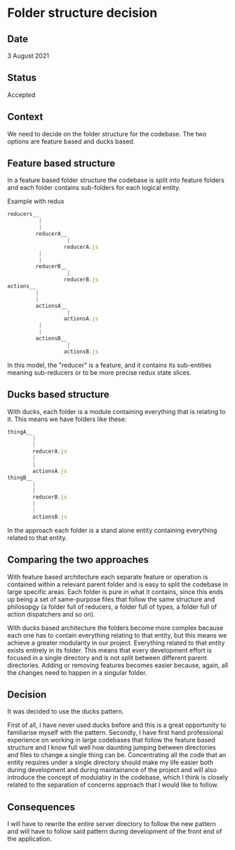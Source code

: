 # Folder structure decision

## Date

3 August 2021

## Status

Accepted

## Context

We need to decide on the folder structure for the codebase. The two options are feature based and ducks based.

## Feature based structure

In a feature based folder structure the codebase is split into feature folders and each folder contains sub-folders for each logical entity.

Example with redux

```js
reducers__
          |
          |
         reducerA__
                   |
                  reducerA.js
          |
          |
         reducerB__
                   |
                  reducerB.js
actions__
         |
         |
         actionsA__
                   |
                  actionsA.js
          |
          |
         actionsB__
                   |
                  actionsB.js
```

In this model, the "reducer" is a feature, and it contains its sub-entities meaning sub-reducers or to be more precise redux state slices.

## Ducks based structure

With ducks, each folder is a module containing everything that is relating to it. This means we have folders like these:

```js
thingA__
        |
        |
        reducerA.js
        |
        |
        actionsA.js
thingB__
        |
        |
        reducerB.js
        |
        |
        actionsB.js
```

In the approach each folder is a stand alone entity containing everything related to that entity.

## Comparing the two approaches

With feature based architecture each separate feature or operation is contained within a relevant parent folder and is easy to split the codebase in large specific areas. Each folder is pure in what it contains, since this ends up being a set of same-purpose files that follow the same structure and philosopgy (a folder full of reducers, a folder full of types, a folder full of action dispatchers and so on).

With ducks based architecture the folders become more complex because each one has to contain everything relating to that entity, but this means we achieve a greater modularity in our project. Everything related to that entity exists entirely in its folder. This means that every development effort is focused in a single directory and is not split between different parent directories. Adding or removing features becomes easier because, again, all the changes need to happen in a singular folder.

## Decision

It was decided to use the ducks pattern.

First of all, I have never used ducks before and this is a great opportunity to familiarise myself with the pattern. Secondly, I have first hand professional experience on working in large codebases that follow the feature based structure and I know full well how daunting jumping between directories and files to change a single thing can be. Concentrating all the code that an entity requires under a single directory should make my life easier both during development and during maintainance of the project and will also introduce the concept of modulatiry in the codebase, which I think is closely related to the separation of concerns approach that I would like to follow.

## Consequences

I will have to rewrite the entire server directory to follow the new pattern and will have to follow said pattern during development of the front end of the application.
